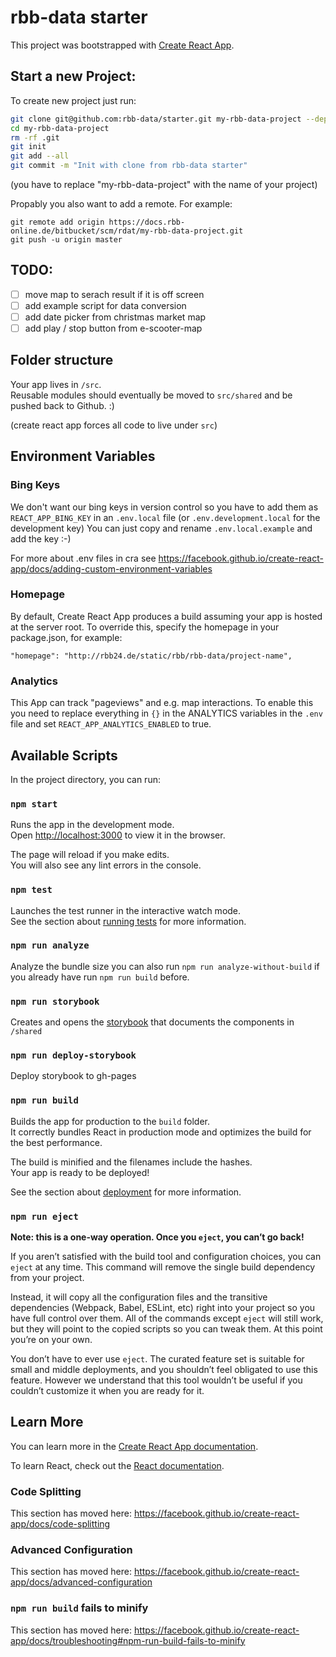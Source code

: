 # rbb-data starter
This project was bootstrapped with [Create React App](https://github.com/facebook/create-react-app).

## Start a new Project:

To create new project just run:

````bash
git clone git@github.com:rbb-data/starter.git my-rbb-data-project --depth 1
cd my-rbb-data-project
rm -rf .git
git init
git add --all
git commit -m "Init with clone from rbb-data starter"
````
(you have to replace "my-rbb-data-project" with the name of your project)

Propably you also want to add a remote.
For example:
````
git remote add origin https://docs.rbb-online.de/bitbucket/scm/rdat/my-rbb-data-project.git
git push -u origin master
````

## TODO:

- [ ] move map to serach result if it is off screen
- [ ] add example script for data conversion
- [ ] add date picker from christmas market map
- [ ] add play / stop button from e-scooter-map

## Folder structure

Your app lives in `/src`.  
Reusable modules should eventually be moved to `src/shared` and be pushed back to Github. :)

(create react app forces all code to live under `src`)

## Environment Variables

### Bing Keys

We don't want our bing keys in version control so you have to add them as `REACT_APP_BING_KEY`
in an `.env.local` file (or `.env.development.local` for the development key)
You can just copy and rename `.env.local.example` and add the key :-)

For more about .env files in cra see https://facebook.github.io/create-react-app/docs/adding-custom-environment-variables

### Homepage

By default, Create React App produces a build assuming your app is hosted at the server root.
To override this, specify the homepage in your package.json, for example:

    "homepage": "http://rbb24.de/static/rbb/rbb-data/project-name",

### Analytics

This App can track "pageviews" and e.g. map interactions.
To enable this you need to replace everything in `{}` in the ANALYTICS variables in the `.env` file
and set `REACT_APP_ANALYTICS_ENABLED` to true.

## Available Scripts

In the project directory, you can run:

### `npm start`

Runs the app in the development mode.<br>
Open [http://localhost:3000](http://localhost:3000) to view it in the browser.

The page will reload if you make edits.<br>
You will also see any lint errors in the console.

### `npm test`

Launches the test runner in the interactive watch mode.<br>
See the section about [running tests](https://facebook.github.io/create-react-app/docs/running-tests) for more information.

### `npm run analyze`

Analyze the bundle size you can also run `npm run analyze-without-build` if you already have run
`npm run build` before.

### `npm run storybook`

Creates and opens the [storybook](https://storybook.js.org/) that documents the components in `/shared`

### `npm run deploy-storybook`

Deploy storybook to gh-pages

### `npm run build`

Builds the app for production to the `build` folder.<br>
It correctly bundles React in production mode and optimizes the build for the best performance.

The build is minified and the filenames include the hashes.<br>
Your app is ready to be deployed!

See the section about [deployment](https://facebook.github.io/create-react-app/docs/deployment) for more information.

### `npm run eject`

**Note: this is a one-way operation. Once you `eject`, you can’t go back!**

If you aren’t satisfied with the build tool and configuration choices, you can `eject` at any time. This command will remove the single build dependency from your project.

Instead, it will copy all the configuration files and the transitive dependencies (Webpack, Babel, ESLint, etc) right into your project so you have full control over them. All of the commands except `eject` will still work, but they will point to the copied scripts so you can tweak them. At this point you’re on your own.

You don’t have to ever use `eject`. The curated feature set is suitable for small and middle deployments, and you shouldn’t feel obligated to use this feature. However we understand that this tool wouldn’t be useful if you couldn’t customize it when you are ready for it.

## Learn More

You can learn more in the [Create React App documentation](https://facebook.github.io/create-react-app/docs/getting-started).

To learn React, check out the [React documentation](https://reactjs.org/).

### Code Splitting

This section has moved here: https://facebook.github.io/create-react-app/docs/code-splitting


### Advanced Configuration

This section has moved here: https://facebook.github.io/create-react-app/docs/advanced-configuration

### `npm run build` fails to minify

This section has moved here: https://facebook.github.io/create-react-app/docs/troubleshooting#npm-run-build-fails-to-minify
